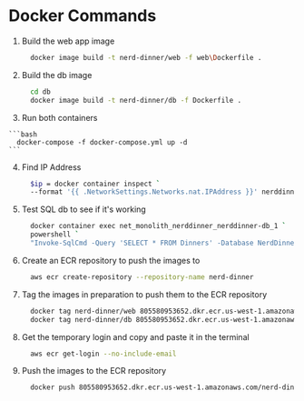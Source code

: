 # **Docker Commands**

1. Build the web app image

    ```bash
      docker image build -t nerd-dinner/web -f web\Dockerfile .
    ```

2.  Build the db image

    ```bash
      cd db
      docker image build -t nerd-dinner/db -f Dockerfile .
    ```

3.   Run both containers

    ```bash
      docker-compose -f docker-compose.yml up -d
    ```

4. Find IP Address

    ```bash
      $ip = docker container inspect `
      --format '{{ .NetworkSettings.Networks.nat.IPAddress }}' nerddinner_nerddinner-web_1
    ```

5. Test SQL db to see if it's working

    ```bash
      docker container exec net_monolith_nerddinner_nerddinner-db_1 `
      powershell `
      "Invoke-SqlCmd -Query 'SELECT * FROM Dinners' -Database NerdDinner"
    ```

6. Create an ECR repository to push the images to

    ```bash
      aws ecr create-repository --repository-name nerd-dinner
    ```

7. Tag the images in preparation to push them to the ECR repository

    ```bash
      docker tag nerd-dinner/web 805580953652.dkr.ecr.us-west-1.amazonaws.com/nerd-dinner
      docker tag nerd-dinner/db 805580953652.dkr.ecr.us-west-1.amazonaws.com/nerd-dinner
    ```

8. Get the temporary login and copy and paste it in the terminal

    ```bash
      aws ecr get-login --no-include-email
    ```

9. Push the images to the ECR repository

    ```bash
      docker push 805580953652.dkr.ecr.us-west-1.amazonaws.com/nerd-dinner
    ```